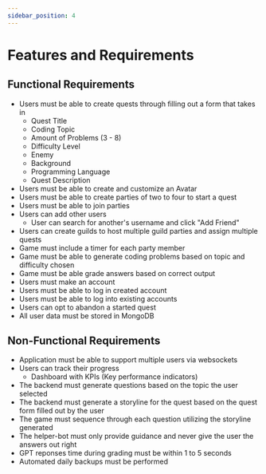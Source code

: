 ```yaml
---
sidebar_position: 4
---
```


# Features and Requirements

## Functional Requirements

* Users must be able to create quests through filling out a form that takes in
  * Quest Title
  * Coding Topic
  * Amount of Problems (3 - 8)
  * Difficulty Level
  * Enemy 
  * Background
  * Programming Language
  * Quest Description
* Users must be able to create and customize an Avatar
* Users must be able to create parties of two to four to start a quest
* Users must be able to join parties
* Users can add other users
  * User can search for another's username and click "Add Friend"
* Users can create guilds to host multiple guild parties and assign multiple quests
* Game must include a timer for each party member
* Game must be able to generate coding problems based on topic and difficulty chosen
* Game must be able grade answers based on correct output
* Users must make an account
* Users must be able to log in created account
* Users must be able to log into existing accounts
* Users can opt to abandon a started quest
* All user data must be stored in MongoDB
 

## Non-Functional Requirements
* Application must be able to support multiple users via websockets
* Users can track their progress
  * Dashboard with KPIs (Key performance indicators)
* The backend must generate questions based on the topic the user selected
* The backend must generate a storyline for the quest based on the quest form filled out by the user
* The game must sequence through each question utilizing the storyline generated
* The helper-bot must only provide guidance and never give the user the answers out right
* GPT reponses time during grading must be within 1 to 5 seconds
* Automated daily backups must be performed

